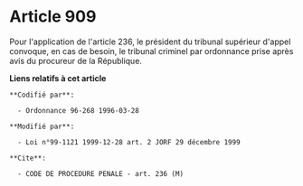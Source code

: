 # Article 909

Pour l'application de l'article 236, le président du tribunal supérieur d'appel convoque, en cas de besoin, le tribunal
criminel par ordonnance prise après avis du procureur de la République.

**Liens relatifs à cet article**

	**Codifié par**:

	  - Ordonnance 96-268 1996-03-28

	**Modifié par**:

	  - Loi n°99-1121 1999-12-28 art. 2 JORF 29 décembre 1999

	**Cite**:

	  - CODE DE PROCEDURE PENALE - art. 236 (M)

